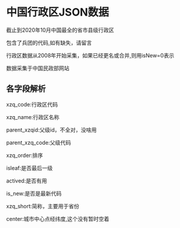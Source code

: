 # 中国行政区JSON数据
截止到2020年10月中国最全的省市县级行政区

包含了兵团的代码,如有缺失，请留言

行政区数据从2008年开始采集，如果已经更名或合并,则用isNew=0表示

数据采集于中国民政部网站

## 各字段解析

xzq_code:行政区代码

xzq_name:行政区名称

parent_xzqid:父级id，不全对，没啥用

parent_xzq_code:父级代码

xzq_order:排序

isleaf:是否最后一级

actived:是否有用

is_new:是否是最新代码

xzq_short:简称，主要用于省份

center:城市中心点经纬度,这个没有暂时空着


